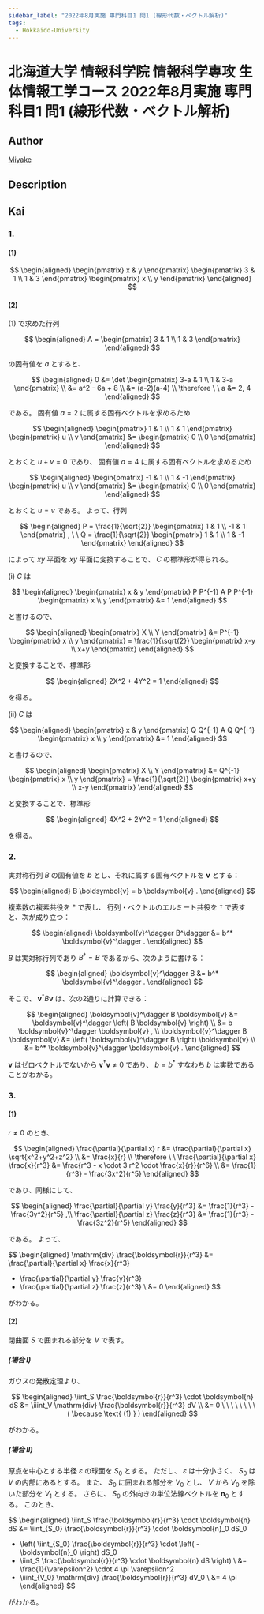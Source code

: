 ```yaml
---
sidebar_label: "2022年8月実施 専門科目1 問1 (線形代数・ベクトル解析)"
tags:
  - Hokkaido-University
---
```

# 北海道大学 情報科学院 情報科学専攻 生体情報工学コース 2022年8月実施 専門科目1 問1 (線形代数・ベクトル解析)

## **Author**
[Miyake](https://miyake.github.io/exams/index.html)

## **Description**

## **Kai**
### 1.
#### (1)

$$
  \begin{aligned}
  \begin{pmatrix} x & y \end{pmatrix}
  \begin{pmatrix} 3 & 1 \\ 1 & 3 \end{pmatrix}
  \begin{pmatrix} x \\ y \end{pmatrix}
  \end{aligned}
$$

#### (2)
(1) で求めた行列

$$
\begin{aligned}
A =
\begin{pmatrix} 3 & 1 \\ 1 & 3 \end{pmatrix}
\end{aligned}
$$

の固有値を $a$ とすると、

$$
\begin{aligned}
0 &= \det \begin{pmatrix} 3-a & 1 \\ 1 & 3-a \end{pmatrix}
\\
&= a^2 - 6a + 8
\\
&= (a-2)(a-4)
\\
\therefore \ \
a &= 2, 4
\end{aligned}
$$

である。
固有値 $a=2$ に属する固有ベクトルを求めるため

$$
\begin{aligned}
\begin{pmatrix} 1 & 1 \\ 1 & 1 \end{pmatrix}
\begin{pmatrix} u \\ v \end{pmatrix}
&= \begin{pmatrix} 0 \\ 0 \end{pmatrix}
\end{aligned}
$$

とおくと $u+v=0$ であり、
固有値 $a=4$ に属する固有ベクトルを求めるため

$$
\begin{aligned}
\begin{pmatrix} -1 & 1 \\ 1 & -1 \end{pmatrix}
\begin{pmatrix} u \\ v \end{pmatrix}
&= \begin{pmatrix} 0 \\ 0 \end{pmatrix}
\end{aligned}
$$

とおくと $u=v$ である。
よって、行列

$$
\begin{aligned}
P = \frac{1}{\sqrt{2}} \begin{pmatrix} 1 & 1 \\ -1 & 1 \end{pmatrix}
, \ \ 
Q = \frac{1}{\sqrt{2}} \begin{pmatrix} 1 & 1 \\ 1 & -1 \end{pmatrix}
\end{aligned}
$$

によって $xy$ 平面を $xy$ 平面に変換することで、 $C$ の標準形が得られる。

(i) $C$ は

$$
\begin{aligned}
\begin{pmatrix} x & y \end{pmatrix}
P P^{-1} A P P^{-1}
\begin{pmatrix} x \\ y \end{pmatrix}
&= 1
\end{aligned}
$$

と書けるので、

$$
\begin{aligned}
\begin{pmatrix} X \\ Y \end{pmatrix}
&= P^{-1} \begin{pmatrix} x \\ y \end{pmatrix}
= \frac{1}{\sqrt{2}} \begin{pmatrix} x-y \\ x+y \end{pmatrix}
\end{aligned}
$$

と変換することで、標準形

$$
\begin{aligned}
2X^2 + 4Y^2 = 1
\end{aligned}
$$

を得る。

(ii) $C$ は

$$
\begin{aligned}
\begin{pmatrix} x & y \end{pmatrix}
Q Q^{-1} A Q Q^{-1}
\begin{pmatrix} x \\ y \end{pmatrix}
&= 1
\end{aligned}
$$

と書けるので、

$$
\begin{aligned}
\begin{pmatrix} X \\ Y \end{pmatrix}
&= Q^{-1} \begin{pmatrix} x \\ y \end{pmatrix}
= \frac{1}{\sqrt{2}} \begin{pmatrix} x+y \\ x-y \end{pmatrix}
\end{aligned}
$$

と変換することで、標準形

$$
\begin{aligned}
4X^2 + 2Y^2 = 1
\end{aligned}
$$

を得る。

### 2.
実対称行列 $B$ の固有値を $b$ とし、それに属する固有ベクトルを
$\boldsymbol{v}$ とする：

$$
\begin{aligned}
B \boldsymbol{v} = b \boldsymbol{v}
.
\end{aligned}
$$

複素数の複素共役を $*$ で表し、
行列・ベクトルのエルミート共役を $\dagger$ で表すと、次が成り立つ：

$$
\begin{aligned}
\boldsymbol{v}^\dagger B^\dagger &= b^* \boldsymbol{v}^\dagger
.
\end{aligned}
$$

$B$ は実対称行列であり $B^\dagger = B$ であるから、次のように書ける：

$$
\begin{aligned}
\boldsymbol{v}^\dagger B &= b^* \boldsymbol{v}^\dagger
.
\end{aligned}
$$

そこで、
$\boldsymbol{v}^\dagger B \boldsymbol{v}$ は、次の2通りに計算できる：

$$
\begin{aligned}
\boldsymbol{v}^\dagger B \boldsymbol{v}
&= \boldsymbol{v}^\dagger \left( B \boldsymbol{v} \right)
\\
&= b \boldsymbol{v}^\dagger \boldsymbol{v}
, \\
\boldsymbol{v}^\dagger B \boldsymbol{v}
&= \left( \boldsymbol{v}^\dagger B \right) \boldsymbol{v}
\\
&= b^* \boldsymbol{v}^\dagger \boldsymbol{v}
.
\end{aligned}
$$

$\boldsymbol{v}$ はゼロベクトルでないから
$\boldsymbol{v}^\dagger \boldsymbol{v} \ne 0$ であり、
$b = b^*$ すなわち $b$ は実数であることがわかる。

### 3.
#### (1)
$r \ne 0$ のとき、

$$
\begin{aligned}
\frac{\partial}{\partial x} r
&= \frac{\partial}{\partial x} \sqrt{x^2+y^2+z^2}
\\
&= \frac{x}{r}
\\
\therefore \ \ 
\frac{\partial}{\partial x} \frac{x}{r^3}
&= \frac{r^3 - x \cdot 3 r^2 \cdot \frac{x}{r}}{r^6}
\\
&= \frac{1}{r^3} - \frac{3x^2}{r^5}
\end{aligned}
$$

であり、同様にして、

$$
\begin{aligned}
\frac{\partial}{\partial y} \frac{y}{r^3}
&= \frac{1}{r^3} - \frac{3y^2}{r^5}
,\\
\frac{\partial}{\partial z} \frac{z}{r^3}
&= \frac{1}{r^3} - \frac{3z^2}{r^5}
\end{aligned}
$$

である。
よって、

$$
\begin{aligned}
\mathrm{div} \frac{\boldsymbol{r}}{r^3}
&=
\frac{\partial}{\partial x} \frac{x}{r^3}
+ \frac{\partial}{\partial y} \frac{y}{r^3}
+ \frac{\partial}{\partial z} \frac{z}{r^3}
\\
&= 0
\end{aligned}
$$

がわかる。

#### (2)
閉曲面 $S$ で囲まれる部分を $V$ で表す。

##### (場合 I)
ガウスの発散定理より、

$$
\begin{aligned}
\iint_S \frac{\boldsymbol{r}}{r^3} \cdot \boldsymbol{n} dS
&= \iiint_V \mathrm{div} \frac{\boldsymbol{r}}{r^3} dV
\\
&= 0
\ \ \ \ \ \ \ \ ( \because \text{ (1) } )
\end{aligned}
$$

がわかる。

##### (場合 II)
原点を中心とする半径 $\varepsilon$ の球面を $S_0$ とする。
ただし、 $\varepsilon$ は十分小さく、 $S_0$ は $V$ の内部にあるとする。
また、 $S_0$ に囲まれる部分を $V_0$ とし、
$V$ から $V_0$ を除いた部分を $V_1$ とする。
さらに、 $S_0$ の外向きの単位法線ベクトルを $\boldsymbol{n}_0$ とする。
このとき、

$$
\begin{aligned}
\iint_S \frac{\boldsymbol{r}}{r^3} \cdot \boldsymbol{n} dS
&= \iint_{S_0} \frac{\boldsymbol{r}}{r^3} \cdot \boldsymbol{n}_0 dS_0
+ \left( \iint_{S_0} \frac{\boldsymbol{r}}{r^3} \cdot
\left( - \boldsymbol{n}_0 \right) dS_0
+ \iint_S \frac{\boldsymbol{r}}{r^3} \cdot \boldsymbol{n} dS \right)
\\
&= \frac{1}{\varepsilon^2} \cdot 4 \pi \varepsilon^2
+ \iiint_{V_0} \mathrm{div} \frac{\boldsymbol{r}}{r^3} dV_0
\\
&= 4 \pi
\end{aligned}
$$

がわかる。